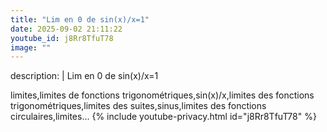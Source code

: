 ```yaml
---
title: "Lim en 0 de sin(x)/x=1"
date: 2025-09-02 21:11:22 
youtube_id: j8Rr8TfuT78
image: ""
---
```

description: |
  Lim en 0 de sin(x)/x=1
  
  
  
  
  
  limites,limites de fonctions trigonométriques,sin(x)/x,limites des fonctions trigonométriques,limites des suites,sinus,limites des fonctions circulaires,limites...
{% include youtube-privacy.html id="j8Rr8TfuT78" %}
